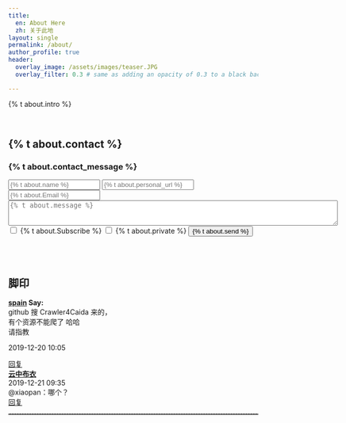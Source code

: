 ```yaml
---
title: 
  en: About Here
  zh: 关于此地
layout: single
permalink: /about/
author_profile: true
header:
  overlay_image: /assets/images/teaser.JPG
  overlay_filter: 0.3 # same as adding an opacity of 0.3 to a black background

---
```


<p>{% t about.intro %}</p>

<html>
<br>
  <h2>{% t about.contact %}</h2><a class ="Contact" id="Contact"></a>
  <h3>{% t about.contact_message %}</h3>
  <form id="second" method="post" action="https://getsimpleform.com/messages?form_api_token=bce488d72133f1c308485c01fad8b4bb" >
        <input name="redirect_to" type="hidden" id="name" value="https://hatchin.netlify.com{{site.baseurl}}/thankyou">
        <input type="text" placeholder="{% t about.name %}" name="name" required>
        <input type="text" placeholder="{% t about.personal_url %}" name="link" >
        <input type="email" placeholder="{% t about.Email %}" name="replyto_" required >
        <textarea form ="second" name="message" rows = "3" cols = "80" placeholder="{% t about.message %}"></textarea>
        <input type="checkbox" name="Subscribe" value="Add me"> {% t about.Subscribe %}<label for="Subscribe"></label>
        <input type="checkbox" name="Private" value="Add me"> {% t about.private %}
        <label for="Private">
        </label>
        <input type="submit" value="{% t about.send %}">
    </form>
<br>
<br>
<div class="page__innerwrap"><h2>脚印</h2>
	<div class="comment" id="comment-395"><a name="395"></a>
		<div class="comment-info">
			<b><a href="http://www.mryu.top/" target="_blank">spain</a> Say:</b>
				<div class="aboutcomment">github 搜 Crawler4Caida 来的，<br>
					有个资源不能爬了 哈哈<br>
					请指教
				</div>
	<!--<span class="comment-time" ></span>-->
				<p>2019-12-20 10:05</p>
				<div class="comment-reply"><a href="http://www.mryu.top/about.html#comment-395" onclick="commentReply(395,this)">回复</a></div>
		</div>
		<div class="comment comment-children" id="comment-396"><a name="396"></a>
			<div class="comment-info">
				<b><a href="http://www.mryu.top/" target="_blank">云中布衣</a> </b><br><span class="comment-time">2019-12-21 09:35</span>
				<div class="comment-content">@xiaopan：哪个？</div>
				<div class="comment-reply"><a href="http://www.mryu.top/about.html#comment-396" onclick="commentReply(396,this)">回复</a></div>		
			</div>
		</div>
		<hr style="height:1px;border:none;border-top:1px dashed grey;">
	</div>
	</div>
</html>
